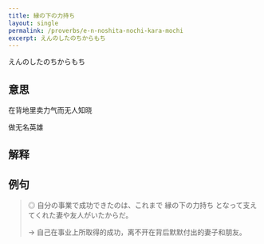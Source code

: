 ```yaml
---
title: 縁の下の力持ち
layout: single
permalink: /proverbs/e-n-noshita-nochi-kara-mochi
excerpt: えんのしたのちからもち
---
```


えんのしたのちからもち

## 意思

在背地里卖力气而无人知晓

做无名英雄

## 解释

## 例句

> ◎ 自分の事業で成功できたのは、これまで 縁の下の力持ち となって支えてくれた妻や友人がいたからだ。
>
> → 自己在事业上所取得的成功，离不开在背后默默付出的妻子和朋友。

